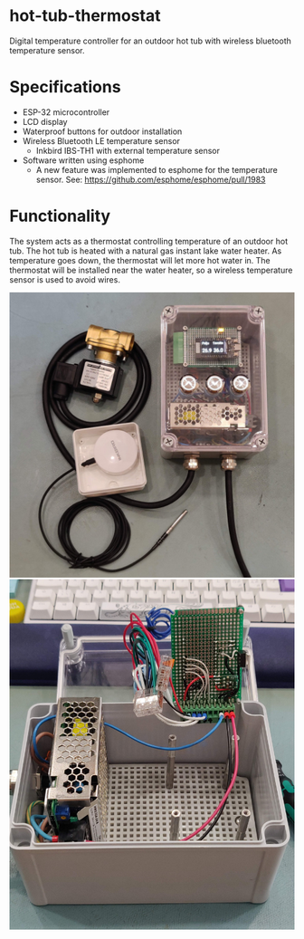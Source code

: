 # hot-tub-thermostat

Digital temperature controller for an outdoor hot tub with wireless bluetooth temperature sensor.

# Specifications

* ESP-32 microcontroller
* LCD display
* Waterproof buttons for outdoor installation
* Wireless Bluetooth LE temperature sensor
    * Inkbird IBS-TH1 with external temperature sensor
* Software written using esphome
    * A new feature was implemented to esphome for the temperature sensor. See: https://github.com/esphome/esphome/pull/1983

# Functionality

The system acts as a thermostat controlling temperature of an outdoor hot tub. The hot tub is heated with a natural gas instant lake water heater. As temperature goes down, the thermostat will let more hot water in. The thermostat will be installed near the water heater, so a wireless temperature sensor is used to avoid wires.

![Complete device](/images/complete_device.jpeg)
![Electronics](/images/electronics.jpeg)
